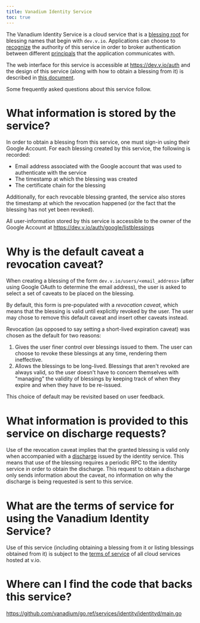 ```yaml
---
title: Vanadium Identity Service
toc: true
---
```


The Vanadium Identity Service is a cloud service that is a [blessing root] for
blessing names that begin with `dev.v.io`. Applications can choose to
[recognize][blessing root] the authority of this service in order to broker
authentication between different [principals] that the application communicates
with.

The web interface for this service is accessible at https://dev.v.io/auth and
the design of this service (along with how to obtain a blessing from it) is
described in [this document][design-doc].

Some frequently asked questions about this service follow.

# What information is stored by the service?

In order to obtain a blessing from this service, one must sign-in using their
Google Account. For each blessing created by this service, the following is
recorded:

- Email address associated with the Google account that was used to
  authenticate with the service
- The timestamp at which the blessing was created
- The certificate chain for the blessing

Additionally, for each revocable blessing granted, the service also stores the
timestamp at which the revocation happened (or the fact that the blessing has
not yet been revoked).

All user-information stored by this service is accessible to the owner of the
Google Account at https://dev.v.io/auth/google/listblessings

# Why is the default caveat a revocation caveat?

When creating a blessing of the form `dev.v.io/users/<email_address>` (after
using Google OAuth to determine the email address), the user is asked to select
a set of caveats to be placed on the blessing.

By default, this form is pre-populated with a _revocation caveat_, which means
that the blessing is valid until explicitly revoked by the user. The user may
chose to remove this default caveat and insert other caveats instead.

Revocation (as opposed to say setting a short-lived expiration caveat) was chosen
as the default for two reasons:

1. Gives the user finer control over blessings issued to them.
   The user can choose to revoke these blessings at any time, rendering them
   ineffective.
2. Allows the blessings to be long-lived. Blessings that aren't revoked are
   always valid, so the user doesn't have to concern themselves with "managing"
   the validity of blessings by keeping track of when they expire and when they
   have to be re-issued.

This choice of default may be revisited based on user feedback.

# What information is provided to this service on discharge requests?

Use of the revocation caveat implies that the granted blessing is valid only
when accompanied with a [discharge] issued by the identity service. This means
that use of the blessing requires a periodic RPC to the identity service in
order to obtain the discharge. This request to obtain a discharge only
sends information about the caveat, no information on why the discharge is
being requested is sent to this service.

# What are the terms of service for using the Vanadium Identity Service?

Use of this service (including obtaining a blessing from it or listing
blessings obtained from it) is subject to the [terms of service] of all cloud
services hosted at v.io.

# Where can I find the code that backs this service?

https://github.com/vanadium/go.ref/services/identity/identityd/main.go

[blessing root]: /2016/glossary.html#blessing-root
[Vanadium Security Model]: /2016/concepts/security.html
[principals]: /2016/glossary.html#principal
[design-doc]: /2016/designdocs/identity-service.html
[terms of service]: /2016/tos.html
[discharge]: /2016/glossary.html#discharge
